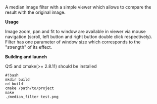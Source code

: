 A median image filter with a simple viewer which allows to compare the result with the original image.

**Usage**

Image zoom, pan and fit to window are available in viewer via mouse navigation (scroll, left button and right button double click respectively).
Filter has one parameter of window size which corresponds to the "strength" of its effect.

**Building and launch**

Qt5 and cmake(>= 2.8.11) should be installed

```
#!bash
mkdir build
cd build
cmake /path/to/project
make
./median_filter test.png
```